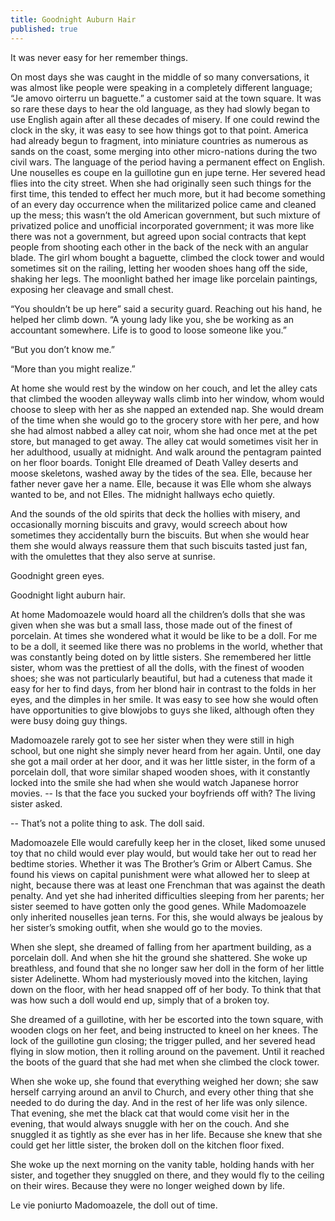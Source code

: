 ```yaml
---
title: Goodnight Auburn Hair
published: true
---
```

It was never easy for her remember things.

On most days she was caught in the middle of so many conversations, it was almost like people were speaking in a completely different language; “Je amovo oirterru un baguette.” a customer said at the town square. It was so rare these days to hear the old language, as they had slowly began to use English again after all these decades of misery. If one could rewind the clock in the sky, it was easy to see how things got to that point. America had already begun to fragment, into miniature countries as numerous as sands on the coast, some merging into other micro-nations during the two civil wars. The language of the period having a permanent effect on English. Une nouselles es coupe en la guillotine gun en jupe terne. Her severed head flies into the city street. When she had originally seen such things for the first time, this tended to effect her much more, but it had become something of an every day occurrence when the militarized police came and cleaned up the mess; this wasn’t the old American government, but such mixture of privatized police and unofficial incorporated government; it was more like there was not a government, but agreed upon social contracts that kept people from shooting each other in the back of the neck with an angular blade. The girl whom bought a baguette, climbed the clock tower and would sometimes sit on the railing, letting her wooden shoes hang off the side, shaking her legs. The moonlight bathed her image like porcelain paintings, exposing her cleavage and small chest.

“You shouldn’t be up here” said a security guard. Reaching out his hand, he helped her climb down. “A young lady like you, she be working as an accountant somewhere. Life is to good to loose someone like you.”

“But you don’t know me.”

“More than you might realize.”

At home she would rest by the window on her couch, and let the alley cats that climbed the wooden alleyway walls climb into her window, whom would choose to sleep with her as she napped an extended nap. She would dream of the time when she would go to the grocery store with her pere, and how she had almost nabbed a alley cat noir, whom she had once met at the pet store, but managed to get away. The alley cat would sometimes visit her in her adulthood, usually at midnight. And walk around the pentagram painted on her floor boards. Tonight Elle dreamed of Death Valley deserts and moose skeletons, washed away by the tides of the sea. Elle, because her father never gave her a name. Elle, because it was Elle whom she always wanted to be, and not Elles. The midnight hallways echo quietly.

And the sounds of the old spirits that deck the hollies with misery, and occasionally morning biscuits and gravy, would screech about how sometimes they accidentally burn the biscuits. But when she would hear them she would always reassure them that such biscuits tasted just fan, with the omulettes that they also serve at sunrise.

Goodnight green eyes.

Goodnight light auburn hair.

At home Madomoazele would hoard all the children’s dolls that she was given when she was but a small lass, those made out of the finest of porcelain. At times she wondered what it would be like to be a doll. For me to be a doll, it seemed like there was no problems in the world, whether that was constantly being doted on by little sisters. She remembered her little sister, whom was the prettiest of all the dolls, with the finest of wooden shoes; she was not particularly beautiful, but had a cuteness that made it easy for her to find days, from her blond hair in contrast to the folds in her eyes, and the dimples in her smile. It was easy to see how she would often have opportunities to give blowjobs to guys she liked, although often they were busy doing guy things.

Madomoazele rarely got to see her sister when they were still in high school, but one night she simply never heard from her again. Until, one day she got a mail order at her door, and it was her little sister, in the form of a porcelain doll, that wore similar shaped wooden shoes, with it constantly locked into the smile she had when she would watch Japanese horror movies. -- Is that the face you sucked your boyfriends off with? The living sister asked.

-- That’s not a polite thing to ask. The doll said.

Madomoazele Elle would carefully keep her in the closet, liked some unused toy that no child would ever play would, but would take her out to read her bedtime stories. Whether it was The Brother’s Grim or Albert Camus. She found his views on capital punishment were what allowed her to sleep at night, because there was at least one Frenchman that was against the death penalty. And yet she had inherited difficulties sleeping from her parents; her sister seemed to have gotten only the good genes. While Madomoazele only inherited nouselles jean terns. For this, she would always be jealous by her sister’s smoking outfit, when she would go to the movies.

When she slept, she dreamed of falling from her apartment building, as a porcelain doll. And when she hit the ground she shattered. She woke up breathless, and found that she no longer saw her doll in the form of her little sister Adelinette. Whom had mysteriously moved into the kitchen, laying down on the floor, with her head snapped off of her body. To think that that was how such a doll would end up, simply that of a broken toy.

She dreamed of a guillotine, with her be escorted into the town square, with wooden clogs on her feet, and being instructed to kneel on her knees. The lock of the guillotine gun closing; the trigger pulled, and her severed head flying in slow motion, then it rolling around on the pavement. Until it reached the boots of the guard that she had met when she climbed the clock tower.

When she woke up, she found that everything weighed her down; she saw herself carrying around an anvil to Church, and every other thing that she needed to do during the day. And in the rest of her life was only silence. That evening, she met the black cat that would come visit her in the evening, that would always snuggle with her on the couch. And she snuggled it as tightly as she ever has in her life. Because she knew that she could get her little sister, the broken doll on the kitchen floor fixed.

She woke up the next morning on the vanity table, holding hands with her sister, and together they snuggled on there, and they would fly to the ceiling on their wires. Because they were no longer weighed down by life.

Le vie poniurto Madomoazele, the doll out of time.
